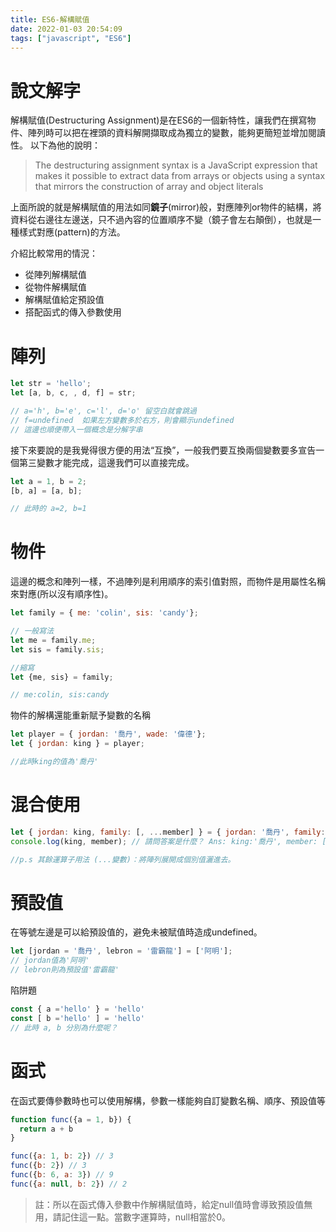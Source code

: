 ```yaml
---
title: ES6-解構賦值
date: 2022-01-03 20:54:09
tags: ["javascript", "ES6"]
---
```

# 說文解字

解構賦值(Destructuring Assignment)是在ES6的一個新特性，讓我們在撰寫物件、陣列時可以把在裡頭的資料解開擷取成為獨立的變數，能夠更簡短並增加閱讀性。
以下為他的說明：
> The destructuring assignment syntax is a JavaScript expression that makes it possible to extract data from arrays or objects using a syntax that mirrors the construction of array and object literals
<!--more-->
上面所說的就是解構賦值的用法如同**鏡子**(mirror)般，對應陣列or物件的結構，將資料從右邊往左邊送，只不過內容的位置順序不變（鏡子會左右顛倒），也就是一種樣式對應(pattern)的方法。

介紹比較常用的情況：

- 從陣列解構賦值
- 從物件解構賦值
- 解構賦值給定預設值
- 搭配函式的傳入參數使用

# 陣列

```js
let str = 'hello';
let [a, b, c, , d, f] = str;

// a='h', b='e', c='l', d='o' 留空白就會跳過
// f=undefined  如果左方變數多於右方，則會顯示undefined
// 這邊也順便帶入一個概念是分解字串
```

接下來要說的是我覺得很方便的用法“互換”，一般我們要互換兩個變數要多宣告一個第三變數才能完成，這邊我們可以直接完成。

```js
let a = 1, b = 2;
[b, a] = [a, b];

// 此時的 a=2, b=1
```

# 物件

這邊的概念和陣列一樣，不過陣列是利用順序的索引值對照，而物件是用屬性名稱來對應(所以沒有順序性)。

```js
let family = { me: 'colin', sis: 'candy'};

// 一般寫法
let me = family.me;
let sis = family.sis;

//縮寫
let {me, sis} = family;

// me:colin, sis:candy
```

物件的解構還能重新賦予變數的名稱

```js
let player = { jordan: '喬丹', wade: '偉德'};
let { jordan: king } = player;

//此時king的值為'喬丹'
```

# 混合使用

```js
let { jordan: king, family: [, ...member] } = { jordan: '喬丹', family: ['阿姨', '老媽', '老爸'] }
console.log(king, member); // 請問答案是什麼？ Ans: king:'喬丹', member: ['老媽', '老爸']

//p.s 其餘運算子用法 (...變數)：將陣列展開成個別值灑進去。
```

# 預設值

在等號左邊是可以給預設值的，避免未被賦值時造成undefined。

```js
let [jordan = '喬丹', lebron = '雷霸龍'] = ['阿明'];
// jordan值為'阿明'
// lebron則為預設值'雷霸龍'
```

陷阱題

```js
const { a ='hello' } = 'hello'
const [ b ='hello' ] = 'hello'
// 此時 a, b 分別為什麼呢？
```

# 函式

在函式要傳參數時也可以使用解構，參數一樣能夠自訂變數名稱、順序、預設值等

```js
function func({a = 1, b}) {
  return a + b
}

func({a: 1, b: 2}) // 3
func({b: 2}) // 3
func({b: 6, a: 3}) // 9
func({a: null, b: 2}) // 2
```

> 註：所以在函式傳入參數中作解構賦值時，給定null值時會導致預設值無用，請記住這一點。當數字運算時，null相當於0。
